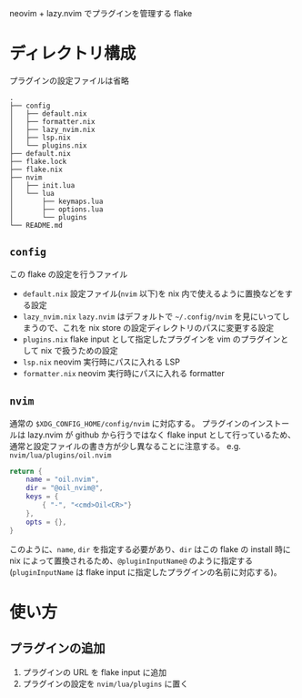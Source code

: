 neovim + lazy.nvim でプラグインを管理する flake

# ディレクトリ構成
プラグインの設定ファイルは省略
```
.
├── config
│   ├── default.nix
│   ├── formatter.nix
│   ├── lazy_nvim.nix
│   ├── lsp.nix
│   └── plugins.nix
├── default.nix
├── flake.lock
├── flake.nix
├── nvim
│   ├── init.lua
│   └── lua
│       ├── keymaps.lua
│       ├── options.lua
│       └── plugins
└── README.md
```
## `config`
この flake の設定を行うファイル
- `default.nix`
    設定ファイル(`nvim` 以下)を nix 内で使えるように置換などをする設定
- `lazy_nvim.nix`
    `lazy.nvim` はデフォルトで `~/.config/nvim` を見にいってしまうので、これを nix store の設定ディレクトリのパスに変更する設定
- `plugins.nix`
    flake input として指定したプラグインを vim のプラグインとして nix で扱うための設定
- `lsp.nix`
    neovim 実行時にパスに入れる LSP
- `formatter.nix`
    neovim 実行時にパスに入れる formatter

## `nvim`
通常の `$XDG_CONFIG_HOME/config/nvim` に対応する。
プラグインのインストールは lazy.nvim が github から行うではなく flake input として行っているため、通常と設定ファイルの書き方が少し異なることに注意する。
e.g. `nvim/lua/plugins/oil.nvim`
```lua
return {
    name = "oil.nvim",
    dir = "@oil_nvim@",
    keys = {
        { "-", "<cmd>Oil<CR>"}
    },
    opts = {},
}
```
このように、`name`, `dir` を指定する必要があり、`dir` はこの flake の install 時に nix によって置換されるため、`@pluginInputName@` のように指定する(`pluginInputName` は flake input に指定したプラグインの名前に対応する)。

# 使い方
## プラグインの追加
1. プラグインの URL を flake input に追加
2. プラグインの設定を `nvim/lua/plugins` に置く
